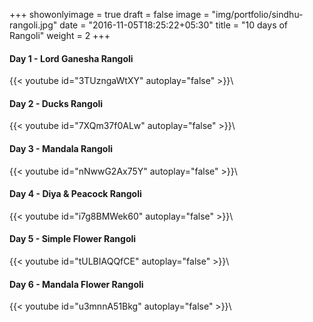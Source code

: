 +++
showonlyimage = true
draft = false
image = "img/portfolio/sindhu-rangoli.jpg"
date = "2016-11-05T18:25:22+05:30"
title = "10 days of Rangoli"
weight = 2
+++

#### Day 1 - Lord Ganesha Rangoli
{{< youtube id="3TUzngaWtXY"  autoplay="false" >}}\

#### Day 2 - Ducks Rangoli
{{< youtube id="7XQm37f0ALw"  autoplay="false" >}}\

#### Day 3 - Mandala Rangoli
{{< youtube id="nNwwG2Ax75Y"  autoplay="false" >}}\

#### Day 4 - Diya & Peacock Rangoli
{{< youtube id="i7g8BMWek60"  autoplay="false" >}}\

#### Day 5 - Simple Flower Rangoli
{{< youtube id="tULBIAQQfCE"  autoplay="false" >}}\

#### Day 6 - Mandala Flower Rangoli
{{< youtube id="u3mnnA51Bkg"  autoplay="false" >}}\